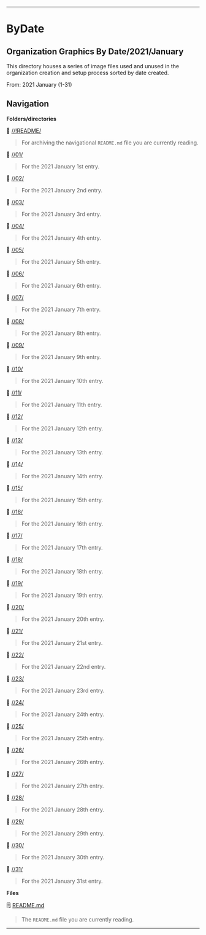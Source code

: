 
***

# ByDate

## Organization Graphics By Date/2021/January

This directory houses a series of image files used and unused in the organization creation and setup process sorted by date created.

From: 2021 January (1-31)

## Navigation

**Folders/directories**

📁 [//!README/](/OrganizationGraphics/!README/)

> For archiving the navigational `README.md` file you are currently reading.

📁 [//01/](/OrganizationGraphics/ByDate/2021/January/01/)

> For the 2021 January 1st entry.

📁 [//02/](/OrganizationGraphics/ByDate/2021/January/02/)

> For the 2021 January 2nd entry.

📁 [//03/](/OrganizationGraphics/ByDate/2021/January/03/)

> For the 2021 January 3rd entry.

📁 [//04/](/OrganizationGraphics/ByDate/2021/January/04/)

> For the 2021 January 4th entry.

📁 [//05/](/OrganizationGraphics/ByDate/2021/January/05/)

> For the 2021 January 5th entry.

📁 [//06/](/OrganizationGraphics/ByDate/2021/January/06/)

> For the 2021 January 6th entry.

📁 [//07/](/OrganizationGraphics/ByDate/2021/January/07/)

> For the 2021 January 7th entry.

📁 [//08/](/OrganizationGraphics/ByDate/2021/January/08/)

> For the 2021 January 8th entry.

📁 [//09/](/OrganizationGraphics/ByDate/2021/January/09/)

> For the 2021 January 9th entry.

📁 [//10/](/OrganizationGraphics/ByDate/2021/January/10/)

> For the 2021 January 10th entry.

📁 [//11/](/OrganizationGraphics/ByDate/2021/January/11/)

> For the 2021 January 11th entry.

📁 [//12/](/OrganizationGraphics/ByDate/2021/January/12/)

> For the 2021 January 12th entry.

📁 [//13/](/OrganizationGraphics/ByDate/2021/January/13/)

> For the 2021 January 13th entry.

📁 [//14/](/OrganizationGraphics/ByDate/2021/January/14/)

> For the 2021 January 14th entry.

📁 [//15/](/OrganizationGraphics/ByDate/2021/January/15/)

> For the 2021 January 15th entry.

📁 [//16/](/OrganizationGraphics/ByDate/2021/January/16/)

> For the 2021 January 16th entry.

📁 [//17/](/OrganizationGraphics/ByDate/2021/January/17/)

> For the 2021 January 17th entry.

📁 [//18/](/OrganizationGraphics/ByDate/2021/January/18/)

> For the 2021 January 18th entry.

📁 [//19/](/OrganizationGraphics/ByDate/2021/January/19/)

> For the 2021 January 19th entry.

📁 [//20/](/OrganizationGraphics/ByDate/2021/January/20/)

> For the 2021 January 20th entry.

📁 [//21/](/OrganizationGraphics/ByDate/2021/January/21/)

> For the 2021 January 21st entry.

📁 [//22/](/OrganizationGraphics/ByDate/2021/January/22/)

> For the 2021 January 22nd entry.

📁 [//23/](/OrganizationGraphics/ByDate/2021/January/23/)

> For the 2021 January 23rd entry.

📁 [//24/](/OrganizationGraphics/ByDate/2021/January/24/)

> For the 2021 January 24th entry.

📁 [//25/](/OrganizationGraphics/ByDate/2021/January/25/)

> For the 2021 January 25th entry.

📁 [//26/](/OrganizationGraphics/ByDate/2021/January/26/)

> For the 2021 January 26th entry.

📁 [//27/](/OrganizationGraphics/ByDate/2021/January/27/)

> For the 2021 January 27th entry.

📁 [//28/](/OrganizationGraphics/ByDate/2021/January/28/)

> For the 2021 January 28th entry.

📁 [//29/](/OrganizationGraphics/ByDate/2021/January/29/)

> For the 2021 January 29th entry.

📁 [//30/](/OrganizationGraphics/ByDate/2021/January/30/)

> For the 2021 January 30th entry.

📁 [//31/](/OrganizationGraphics/ByDate/2021/January/31/)

> For the 2021 January 31st entry.

**Files**

🗒️ [README.md](/OrganizationGraphics/ByDate/2021/January/README.md)

> The `README.md` file you are currently reading.

***
